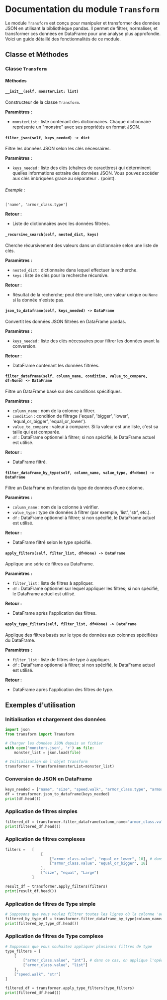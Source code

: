# Documentation du module `Transform`

Le module `Transform` est conçu pour manipuler et transformer des données JSON en utilisant la bibliothèque pandas. Il permet de filtrer, normaliser, et transformer ces données en DataFrame pour une analyse plus approfondie. Voici un guide détaillé des fonctionnalités de ce module.

## Classe et Méthodes

### Classe `Transform`

#### Méthodes

#### `__init__(self, monsterList: list)`
Constructeur de la classe `Transform`.

**Paramètres :**
- `monsterList` : liste contenant des dictionnaires. Chaque dictionnaire représente un "monstre" avec ses propriétés en format JSON.

#### `filter_json(self, keys_needed) -> dict`
Filtre les données JSON selon les clés nécessaires.

**Paramètres :**
- `keys_needed` : liste des clés (chaînes de caractères) qui déterminent quelles informations extraire des données JSON. Vous pouvez accéder aux clés imbriquées grace au séparateur ```.``` (point).
###### Exemple : 
```['name', 'armor_class.type']```

**Retour :**
- Liste de dictionnaires avec les données filtrées.


#### `_recursive_search(self, nested_dict, keys)`
Cherche récursivement des valeurs dans un dictionnaire selon une liste de clés.

**Paramètres :**
- `nested_dict` : dictionnaire dans lequel effectuer la recherche.
- `keys` : liste de clés pour la recherche récursive.

**Retour :**
- Résultat de la recherche; peut être une liste, une valeur unique ou `None` si la donnée n'existe pas.

#### `json_to_dataframe(self, keys_needed) -> DataFrame`
Convertit les données JSON filtrées en DataFrame pandas.

**Paramètres :**
- `keys_needed` : liste des clés nécessaires pour filtrer les données avant la conversion.

**Retour :**
- DataFrame contenant les données filtrées.

#### `filter_dataframe(self, column_name, condition, value_to_compare, df=None) -> DataFrame`
Filtre un DataFrame basé sur des conditions spécifiques.

**Paramètres :**
- `column_name` : nom de la colonne à filtrer.
- `condition` : condition de filtrage ('equal', 'bigger', 'lower', 'equal_or_bigger', 'equal_or_lower').
- `value_to_compare` : valeur à comparer. Si la valeur est une liste, c'est sa taille qui est comparée.
- `df` : DataFrame optionnel à filtrer; si non spécifié, le DataFrame actuel est utilisé.

**Retour :**
- DataFrame filtré.

#### `filter_dataframe_by_type(self, column_name, value_type, df=None) -> DataFrame`
Filtre un DataFrame en fonction du type de données d'une colonne.

**Paramètres :**
- `column_name` : nom de la colonne à vérifier.
- `value_type` : type de données à filtrer (par exemple, 'list', 'str', etc.).
- `df` : DataFrame optionnel à filtrer; si non spécifié, le DataFrame actuel est utilisé.

**Retour :**
- DataFrame filtré selon le type spécifié.

#### `apply_filters(self, filter_list, df=None) -> DataFrame`
Applique une série de filtres au DataFrame.

**Paramètres :**
- `filter_list` : liste de filtres à appliquer.
- `df` : DataFrame optionnel sur lequel appliquer les filtres; si non spécifié, le DataFrame actuel est utilisé.

**Retour :**
- DataFrame après l'application des filtres.

#### `apply_type_filters(self, filter_list, df=None) -> DataFrame`
Applique des filtres basés sur le type de données aux colonnes spécifiées du DataFrame.

**Paramètres :**
- `filter_list` : liste de filtres de type à appliquer.
- `df` : DataFrame optionnel à filtrer; si non spécifié, le DataFrame actuel est utilisé.

**Retour :**
- DataFrame après l'application des filtres de type.

## Exemples d'utilisation

### Initialisation et chargement des données
```python
import json
from transform import Transform

# Charger les données JSON depuis un fichier
with open('monsters.json', 'r') as file:
    monster_list = json.load(file)

# Initialisation de l'objet Transform
transformer = Transform(monsterList=monster_list)
```

### Conversion de JSON en DataFrame
```python
keys_needed = ["name", "size", "speed.walk", "armor_class.type", "armor_class.value"]
df = transformer.json_to_dataframe(keys_needed)
print(df.head())
```

### Application de filtres simples
```python
filtered_df = transformer.filter_dataframe(column_name="armor_class.value", condition="bigger", value_to_compare=10)
print(filtered_df.head())
```

### Application de filtres complexes
```python
filters =   [    
                [
                    ["armor_class.value", "equal_or_lower", 10], # dans ce cas, on applique l'opérateur AND pour avoir que les valeurs inférieures ou égale à 1O et supérieures ou égale à 18
                    ["armor_class.value", "equal_or_bigger", 18]
                ],
                ["size", "equal", "Large"]
            ]

result_df = transformer.apply_filters(filters)
print(result_df.head())
```


### Application de filtres de Type simple

```python
# Supposons que vous voulez filtrer toutes les lignes où la colonne 'armor_class.value' contient un entier
filtered_by_type_df = transformer.filter_dataframe_by_type(column_name="armor_class.value", value_type="int")
print(filtered_by_type_df.head())
```

### Application de filtres de Type complexe
```python
# Supposons que vous souhaitez appliquer plusieurs filtres de type
type_filters = [
    [
        ["armor_class.value", "int"], # dans ce cas, on applique l'opérateur AND pour avoir que les valeurs de type entier et de type list
        ["armor_class.value", "list"]
    ],
    ["speed.walk", "str"]
]

filtered_df = transformer.apply_type_filters(type_filters)
print(filtered_df.head())
```
